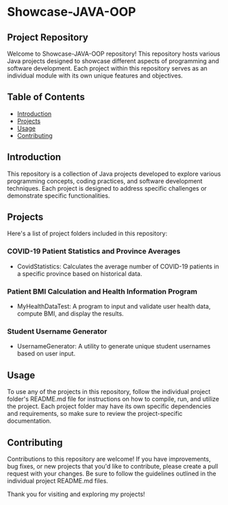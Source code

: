 # Showcase-JAVA-OOP
## Project Repository

Welcome to Showcase-JAVA-OOP repository! This repository hosts various Java projects designed to showcase different aspects of programming and software development. Each project within this repository serves as an individual module with its own unique features and objectives.

## Table of Contents

- [Introduction](#introduction)
- [Projects](#projects)
- [Usage](#usage)
- [Contributing](#contributing)

## Introduction

This repository is a collection of Java projects developed to explore various programming concepts, coding practices, and software development techniques. Each project is designed to address specific challenges or demonstrate specific functionalities.

## Projects

Here's a list of project folders included in this repository:

### COVID-19 Patient Statistics and Province Averages

- CovidStatistics: Calculates the average number of COVID-19 patients in a specific province based on historical data.

### Patient BMI Calculation and Health Information Program

- MyHealthDataTest: A program to input and validate user health data, compute BMI, and display the results.

### Student Username Generator

- UsernameGenerator: A utility to generate unique student usernames based on user input.

## Usage

To use any of the projects in this repository, follow the individual project folder's README.md file for instructions on how to compile, run, and utilize the project. Each project folder may have its own specific dependencies and requirements, so make sure to review the project-specific documentation.

## Contributing

Contributions to this repository are welcome! If you have improvements, bug fixes, or new projects that you'd like to contribute, please create a pull request with your changes. Be sure to follow the guidelines outlined in the individual project README.md files.

Thank you for visiting and exploring my projects!
